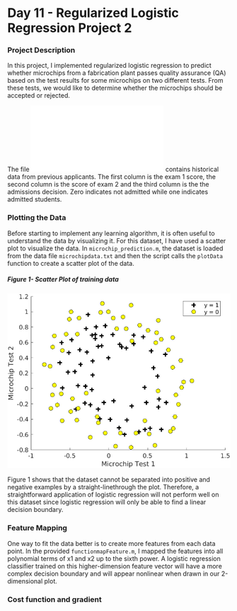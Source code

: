 # Day 11 - Regularized Logistic Regression Project 2

### Project Description
In this project, I implemented regularized logistic regression to predict whether microchips from a fabrication plant passes quality assurance (QA) based on the test results for some microchips on two different tests. From these tests, we would like to determine whether the microchips should be accepted or rejected.

The file ![microchipdata.txt](microchipdata.txt) contains historical data from previous applicants. The first column is the exam 1 score, the second column is the score of exam 2 and the third column is the the admissions decision. Zero indicates not admitted while one indicates admitted students.

### Plotting the Data
Before starting to implement any learning algorithm, it is often useful to understand the data by visualizing it. For this dataset, I have used a scatter plot to visualize the data. In `microchip_prediction.m`, the dataset is loaded from the data file `microchipdata.txt` and then the script calls the `plotData` function to create a scatter plot of the data.

##### Figure 1- Scatter Plot of training data

![](results/Scatter_Plot_3.png)

Figure 1 shows that the dataset cannot be separated into positive and negative examples by a straight-linethrough the plot. Therefore, a straightforward application of logistic regression will not perform well on this dataset since logistic regression will only be able to find a linear decision boundary.

### Feature Mapping
One way to fit the data better is to create more features from each data point. In the provided `functionmapFeature.m`, I mapped the features into all polynomial terms of x1 and x2 up to the sixth power.
A logistic regression classifier trained on this higher-dimension feature vector will have a more complex decision boundary and will appear nonlinear when drawn in our 2-dimensional plot.
 
### Cost function and gradient
